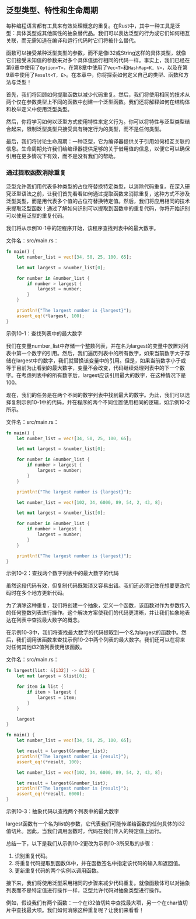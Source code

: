 ## 泛型类型、特性和生命周期

每种编程语言都有工具来有效处理概念的重复。在Rust中，其中一种工具是泛型：具体类型或其他属性的抽象替代品。我们可以表达泛型的行为或它们如何相互关联，而无需知道在编译和运行代码时它们将被什么替代。

函数可以接受某种泛型类型的参数，而不是像i32或String这样的具体类型，就像它们接受未知值的参数来对多个具体值运行相同的代码一样。事实上，我们已经在第6章中使用了`Option<T>`，在第8章中使用了`Vec<T>`和`HashMap<K, V>`，以及在第9章中使用了`Result<T, E>`。在本章中，你将探索如何定义自己的类型、函数和方法与泛型！

首先，我们将回顾如何提取函数以减少代码重复。然后，我们将使用相同的技术从两个仅在参数类型上不同的函数中创建一个泛型函数。我们还将解释如何在结构体和枚举定义中使用泛型类型。

然后，你将学习如何以泛型方式使用特性来定义行为。你可以将特性与泛型类型结合起来，限制泛型类型只接受具有特定行为的类型，而不是任何类型。

最后，我们将讨论生命周期：一种泛型，它为编译器提供关于引用如何相互关联的信息。生命周期允许我们给编译器提供足够的关于借用值的信息，以便它可以确保引用在更多情况下有效，而不是没有我们的帮助。

### 通过提取函数消除重复

泛型允许我们用代表多种类型的占位符替换特定类型，以消除代码重复。在深入研究泛型语法之前，让我们首先看看如何通过提取函数来消除重复，这种方式不涉及泛型类型，而是用代表多个值的占位符替换特定值。然后，我们将应用相同的技术来提取泛型函数！通过了解如何识别可以提取到函数中的重复代码，你将开始识别可以使用泛型的重复代码。

我们将从示例10-1中的短程序开始，该程序查找列表中的最大数字。

文件名：src/main.rs：

```rust
fn main() {
    let number_list = vec![34, 50, 25, 100, 65];

    let mut largest = &number_list[0];

    for number in &number_list {
        if number > largest {
            largest = number;
        }
    }

    println!("The largest number is {largest}");
    assert_eq!(*largest, 100);
}
```

示例10-1：查找列表中的最大数字

我们在变量number_list中存储一个整数列表，并在名为largest的变量中放置对列表中第一个数字的引用。然后，我们遍历列表中的所有数字，如果当前数字大于存储在largest中的数字，我们就替换该变量中的引用。但是，如果当前数字小于或等于目前为止看到的最大数字，变量不会改变，代码继续处理列表中的下一个数字。在考虑列表中的所有数字后，largest应该引用最大的数字，在这种情况下是100。

现在，我们的任务是在两个不同的数字列表中找到最大的数字。为此，我们可以选择复制示例10-1中的代码，并在程序的两个不同位置使用相同的逻辑，如示例10-2所示。

文件名：src/main.rs：

```rust
fn main() {
    let number_list = vec![34, 50, 25, 100, 65];

    let mut largest = &number_list[0];

    for number in &number_list {
        if number > largest {
            largest = number;
        }
    }

    println!("The largest number is {largest}");

    let number_list = vec![102, 34, 6000, 89, 54, 2, 43, 8];

    let mut largest = &number_list[0];

    for number in &number_list {
        if number > largest {
            largest = number;
        }
    }

    println!("The largest number is {largest}");
}
```

示例10-2：查找两个数字列表中的最大数字的代码

虽然这段代码有效，但复制代码既繁琐又容易出错。我们还必须记住在想要更改代码时在多个地方更新代码。

为了消除这种重复，我们将创建一个抽象，定义一个函数，该函数对作为参数传入的任何整数列表进行操作。这个解决方案使我们的代码更清晰，并让我们抽象地表达在列表中查找最大数字的概念。

在示例10-3中，我们将查找最大数字的代码提取到一个名为largest的函数中。然后，我们调用该函数来查找示例10-2中两个列表的最大数字。我们还可以在将来对任何其他i32值列表使用该函数。

文件名：src/main.rs：

```rust
fn largest(list: &[i32]) -> &i32 {
    let mut largest = &list[0];

    for item in list {
        if item > largest {
            largest = item;
        }
    }

    largest
}

fn main() {
    let number_list = vec![34, 50, 25, 100, 65];

    let result = largest(&number_list);
    println!("The largest number is {result}");
    assert_eq!(*result, 100);

    let number_list = vec![102, 34, 6000, 89, 54, 2, 43, 8];

    let result = largest(&number_list);
    println!("The largest number is {result}");
    assert_eq!(*result, 6000);
}
```

示例10-3：抽象代码以查找两个列表中的最大数字

largest函数有一个名为list的参数，它代表我们可能传递给函数的任何具体的i32值切片。因此，当我们调用函数时，代码在我们传入的特定值上运行。

总结一下，以下是我们从示例10-2更改为示例10-3所采取的步骤：

1. 识别重复代码。
2. 将重复代码提取到函数体中，并在函数签名中指定该代码的输入和返回值。
3. 更新重复代码的两个实例以调用函数。

接下来，我们将使用泛型采用相同的步骤来减少代码重复。就像函数体可以对抽象列表而不是特定值进行操作一样，泛型允许代码对抽象类型进行操作。

例如，假设我们有两个函数：一个在i32值切片中查找最大项，另一个在char值切片中查找最大项。我们如何消除这种重复呢？让我们来看看！

